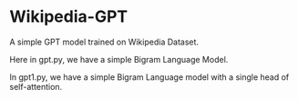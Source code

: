 # Wikipedia-GPT
A simple GPT model trained on Wikipedia Dataset.

Here in gpt.py, we have a simple Bigram Language Model.

In gpt1.py, we have a simple Bigram Language model with a single head of self-attention.
